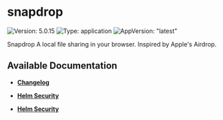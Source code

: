 # snapdrop

![Version: 5.0.15](https://img.shields.io/badge/Version-5.0.15-informational?style=flat-square) ![Type: application](https://img.shields.io/badge/Type-application-informational?style=flat-square) ![AppVersion: "latest"](https://img.shields.io/badge/AppVersion-"latest"-informational?style=flat-square)

Snapdrop A local file sharing in your browser. Inspired by Apple's Airdrop.

## Available Documentation

- [**Changelog**](CHANGELOG)

- [**Helm Security**](container-security)

- [**Helm Security**](helm-security)

